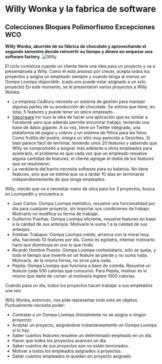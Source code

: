 # Willy Wonka y la fabrica de software

## Colecciones Bloques Polimorfismo Excepciones WCO

**Willy Wonka, aburrido de su fábrica de chocolate y aprovechando el segundo semestre decide reinvertir su tiempo y dinero en empezar una software factory.**
![Willy](http://nerdist.com/wp-content/uploads/2015/12/Willy-Wonka.png)

El ciclo comienza cuando un cliente tiene una idea para un proyecto y va a presentársela a  Willy. Como él está ansioso por crecer, acepta todos los proyectos y asigna un empleado siempre y cuando tenga al menos un Oompa Loompa disponible. (cada uno puede estar asignado a un solo proyecto) En este momento, se le presentaron varios proyectos a Willy Wonka:
- La empresa Cadbury necesita un sistema de gestión para manejar algunas partes de su producción de chocolate. Se estima que tiene, en total, 5 features  y puede tener un único empleado.
- [Vaporware](https://en.wikipedia.org/wiki/Vaporware) Inc tuvo la idea de hacer una aplicación que es similar a Facebook pero que además permite encontrar trabajo, teniendo una base de datos gigante. A su vez, tiene un Twitter integrado, una plataforma de pagos y cobros y un sistema de filtros para las fotos. Como frutilla del postre, integra un sitio muy parecido a Geocities. Si bien parece fácil de terminar, teniendo unos 20 features y sabiendo que Willy se comprometió a asignar más adelante a otros empleados para acelerarlo, el problema es que cada vez que un empleado resuelve alguna cantidad de features, el cliente agregar el doble de los features que se resolvieron.
- La verdulería del barrio necesita software para su balanza. No tiene features, sino que se estima que va a tardar 10 días en terminarse independientemente de que tenga empleados.

Willy, viendo que va a necesitar mano de obra para los 3 proyectos, busca en LoompedIn y encuentra a:
- Juan Carlos: Oompa Loompa metódico, resuelve una funcionalidad por día para cualquier proyecto, sin importar sus condiciones de trabajo. Motivarlo no modifica su forma de trabajar.
- Guillermo Puertas: Oompa Loompa eficiente, resuelve features en base a la calidad de sus anteojos. Motivarlo le suma 1 a la calidad de sus anteojos.
- Esteban Trabajos: Oompa Loompa creído, arranca con la moral muy alta, haciendo 10 features por día. Como es ególatra, intentar motivarlo hace que disminuya en uno lo que rinde.
- Ricardo Hombre Puesto: Oompa Loompa contestatario, sólo se queja, y todo el tiempo que invierte en un feature se pierde y no suma nada. Motivarlo, de la misma forma, no sirve para nada.
- Pepita: Oompa Loompa que funciona a base de comida. Resuelve un feature cada 500 calorías que consumió. Para Pepita, motivar es lo mismo que darle de comer: al motivarla ingiere 1000 calorías.
	
Cuando pasa un día, todos los proyectos hacen trabajar a sus empleados una vez.

Willy Wonka, entonces, nos pide representar todo esto en objetos. Puntualmente necesita poder:

- Contratar a un Oompa Loompa (inicialmente no se asigna a ningún proyecto)
- Aceptar un proyecto, asignándole instantáneamente un Oompa Loompa si lo hay.
- Saber cuántos features resuelve un determinado empleado en un día.
- Hacer que todos los proyectos avancen un día.
- Saber cuántos de sus proyectos aún no están terminados.
- Motivar a todos los empleados asignados a proyectos.
- Saber cuántos empleados le quedan sin proyecto asignado		
